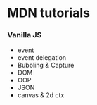 # MDN tutorials

### Vanilla JS
 - event
 - event delegation
 - Bubbling & Capture
 - DOM
 - OOP 
 - JSON
 - canvas & 2d ctx
